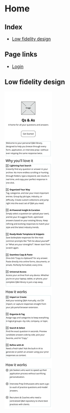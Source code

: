 # Home

## Index

-   [Low fidelity design](#low-fidelity-design)

## Page links

-   [Login](../markdown/login.md)

## Low fidelity design

![Page Design Wireframe](../wireframes/home.png)
